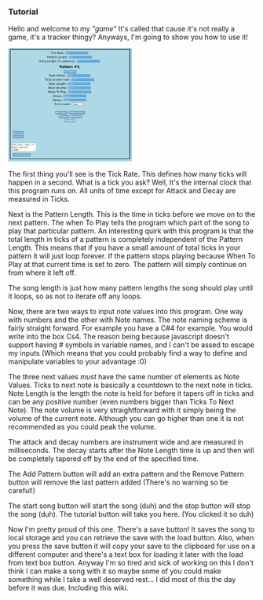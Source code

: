 ### Tutorial

Hello and welcome to my *"game"* It's called that cause it's not really a game, it's a tracker thingy? Anyways, I'm going to show you how to use it!

<img src="interface.png" width="50%"></img>

The first thing you'll see is the Tick Rate. This defines how many ticks will happen in a second. What is a tick you ask? Well, It's the internal clock that this program runs on. All units of time except for Attack and Decay are measured in Ticks.

Next is the Pattern Length. This is the time in ticks before we move on to the next pattern.  The when To Play tells the program which part of the song to play that particular pattern. An interesting quirk with this program is that the total length in ticks of a pattern is completely independent of the Pattern Length. This means that if you have a small amount of total ticks in your pattern it will just loop forever. If the pattern stops playing because When To Play at that current time is set to zero. The pattern will simply continue on from where it left off.

The song length is just how many pattern lengths the song should play until it loops, so as not to iterate off any loops.

Now, there are two ways to input note values into this program. One way with numbers and the other with Note names. The note naming scheme is fairly straight forward. For example you have a C#4 for example. You would write into the box Cs4. The reason being because javascript doesn't support having # symbols in variable names, and I can't be assed to escape my inputs (Which means that you could probably find a way to define and manipulate variables to your advantage :0)

The three next values *must* have the same number of elements as Note Values. Ticks to next note is basically a countdown to the next note in ticks. Note Length is the length the note is held for before it tapers off in ticks and can be any positive number (even numbers bigger than Ticks To Next Note). The note volume is very straightforward with it simply being the volume of the current note. Although you can go higher than one it is not recommended as you could peak the volume.

The attack and decay numbers are instrument wide and are measured in milliseconds. The decay starts after the Note Length time is up and then will be completely tapered off by the end of the specified time.

The Add Pattern button will add an extra pattern and the Remove Pattern button will remove the last pattern added (There's no warning so be careful!)

The start song button will start the song (duh) and the stop button will stop the song (duh). The tutorial button will take you here. (You clicked it so duh)

Now I'm pretty proud of this one. There's a save button! It saves the song to local storage and you can retrieve the save with the load button. Also, when you press the save button it will copy your save to the clipboard for use on a different computer and there's a text box for loading it later with the load from text box button. Anyway I'm so tired and sick of working on this I don't think I can make a song with it so maybe some of you could make something while I take a well deserved rest... I did most of this the day before it was due. Including this wiki.